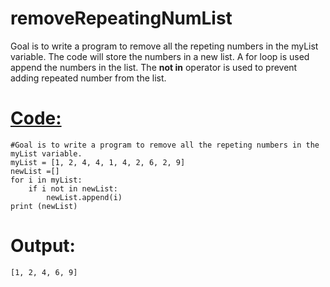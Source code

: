 # removeRepeatingNumList
Goal is to write a program to remove all the repeting numbers in the myList variable. The code will store the numbers in a new list. A for loop is used append the numbers in the list. The **not in** operator is used to prevent adding repeated number from the list. 

[Code:](https://github.com/Fran0616/removeRepeatingNumList/blob/master/removeRepeatingNUMList.py)
=

```
#Goal is to write a program to remove all the repeting numbers in the myList variable.
myList = [1, 2, 4, 4, 1, 4, 2, 6, 2, 9]
newList =[]
for i in myList: 
    if i not in newList:
        newList.append(i)
print (newList)

```

Output: 
=

```
[1, 2, 4, 6, 9]
```
